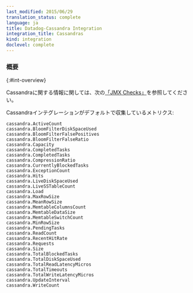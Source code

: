 ```yaml
---
last_modified: 2015/06/29
translation_status: complete
language: ja
title: Datadog-Cassandra Integration
integration_title: Cassandras
kind: integration
doclevel: complete
---
```


<!-- For information on Cassandra, please see [here](http://docs.datadoghq.com/integrations/java/).

The following metrics are collected by default with the Cassandra integration:

    cassandra.ActiveCount
    cassandra.BloomFilterDiskSpaceUsed
    cassandra.BloomFilterFalsePositives
    cassandra.BloomFilterFalseRatio
    cassandra.Capacity
    cassandra.CompletedTasks
    cassandra.CompletedTasks
    cassandra.CompressionRatio
    cassandra.CurrentlyBlockedTasks
    cassandra.ExceptionCount
    cassandra.Hits
    cassandra.LiveDiskSpaceUsed
    cassandra.LiveSSTableCount
    cassandra.Load
    cassandra.MaxRowSize
    cassandra.MeanRowSize
    cassandra.MemtableColumnsCount
    cassandra.MemtableDataSize
    cassandra.MemtableSwitchCount
    cassandra.MinRowSize
    cassandra.PendingTasks
    cassandra.ReadCount
    cassandra.RecentHitRate
    cassandra.Requests
    cassandra.Size
    cassandra.TotalBlockedTasks
    cassandra.TotalDiskSpaceUsed
    cassandra.TotalReadLatencyMicros
    cassandra.TotalTimeouts
    cassandra.TotalWriteLatencyMicros
    cassandra.UpdateInterval
    cassandra.WriteCount -->

### 概要
{:#int-overview}

Cassandraに関する情報に関しては、次の[「JMX Checks」](http://docs.datadoghq.com/ja/integrations/java/)を参照してください。

Cassandraインテグレーションがデフォルトで収集しているメトリクス:

    cassandra.ActiveCount
    cassandra.BloomFilterDiskSpaceUsed
    cassandra.BloomFilterFalsePositives
    cassandra.BloomFilterFalseRatio
    cassandra.Capacity
    cassandra.CompletedTasks
    cassandra.CompletedTasks
    cassandra.CompressionRatio
    cassandra.CurrentlyBlockedTasks
    cassandra.ExceptionCount
    cassandra.Hits
    cassandra.LiveDiskSpaceUsed
    cassandra.LiveSSTableCount
    cassandra.Load
    cassandra.MaxRowSize
    cassandra.MeanRowSize
    cassandra.MemtableColumnsCount
    cassandra.MemtableDataSize
    cassandra.MemtableSwitchCount
    cassandra.MinRowSize
    cassandra.PendingTasks
    cassandra.ReadCount
    cassandra.RecentHitRate
    cassandra.Requests
    cassandra.Size
    cassandra.TotalBlockedTasks
    cassandra.TotalDiskSpaceUsed
    cassandra.TotalReadLatencyMicros
    cassandra.TotalTimeouts
    cassandra.TotalWriteLatencyMicros
    cassandra.UpdateInterval
    cassandra.WriteCount
